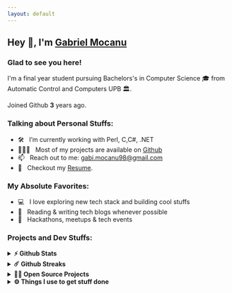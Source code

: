```yaml
---
layout: default
---
```

## Hey 👋, I'm [Gabriel Mocanu](https://github.com/gabrielmocanu/)

### Glad to see you here!

I'm a final year student pursuing Bachelors's in Computer Science 🎓 from Automatic Control and Computers UPB 🏛.

Joined Github **3** years ago.

### Talking about Personal Stuffs:

- 🛠 &nbsp; I’m currently working with Perl, C,C#, .NET <br/>
- 👨🏻‍💻 &nbsp; Most of my projects are available on [Github](https://github.com/gabrielmocanu)
- 📫 &nbsp; Reach out to me: gabi.mocanu98@gmail.com
- 📝 &nbsp; Checkout my [Resume](https://github.com/gabrielmocanu/gabrielmocanu/blob/master/resume.pdf).

### My Absolute Favorites:

- 💻 &nbsp; I love exploring new tech stack and building cool stuffs
- 📰 &nbsp; Reading & writing tech blogs whenever possible
- 🍕 &nbsp; Hackathons, meetups & tech events

### Projects and Dev Stuffs:

<details>	
  <summary><b>⚡ Github Stats</b></summary>

<img height="180em" src="https://github-readme-stats.vercel.app/api?username=gabrielmocanu&show_icons=true&hide_border=true&&count_private=true&include_all_commits=true" />
<img height="180em" src="https://github-readme-stats.vercel.app/api/top-langs/?username=gabrielmocanu&exclude_repo=KNN-Image-Classification&show_icons=true&hide_border=true&layout=compact&langs_count=8"/>
</details>

<details>	
  <summary><b>☄️ Github Streaks</b></summary>

<img height="180em" src="https://github-readme-streak-stats.herokuapp.com/?user=gabrielmocanu&hide_border=true" />
</details>

<details>
  <summary><b>🧑‍🚀 Open Source Projects</b></summary>

  <br />
  <table>
    <thead align="center">
        <td><b>💻 Projects</b></td>
        <td><b>🌟 Stars</b></td>
        <td><b>🍴 Forks</b></td>
        <td><b>🐛 Issues</b></td>
        <td><b>🔔 Pull Requests</b></td>
        <td><b>👨‍💻 Language</b></td>
    </thead>
    <tbody>
      <tr>
	      <td><a href="https://github.com/gabrielmocanu/Templates"><b>🚀 Templates</b></a></td>
        <td><img alt="Stars" src="https://img.shields.io/github/stars/gabrielmocanu/Templates?style=flat-square&labelColor=343b41"/></td>
        <td><img alt="Forks" src="https://img.shields.io/github/forks/gabrielmocanu/Templates?style=flat-square&labelColor=343b41"/></td>
        <td><img alt="Issues" src="https://img.shields.io/github/issues/gabrielmocanu/Templates?style=flat-square"/></td>
        <td><img alt="Pull Requests" src="https://img.shields.io/github/issues-pr/gabrielmocanu/Templates?style=flat-square"/></td>
        <td><img alt="Language" src="https://img.shields.io/github/languages/top/gabrielmocanu/Templates?style=flat-square"/></td>
      </tr>
      <tr>
	      <td><a href="https://github.com/hexcellents/sss-web"><b>💸 Web security</b></a></td>
        <td><img alt="Stars" src="https://img.shields.io/github/stars/hexcellents/sss-web?style=flat-square&labelColor=343b41"/></td>
        <td><img alt="Forks" src="https://img.shields.io/github/forks/hexcellents/sss-web?style=flat-square&labelColor=343b41"/></td>
        <td><img alt="Issues" src="https://img.shields.io/github/issues/hexcellents/sss-web?style=flat-square"/></td>
        <td><img alt="Pull Requests" src="https://img.shields.io/github/issues-pr/hexcellents/sss-web?style=flat-square"/></td>
        <td><img alt="Language" src="https://img.shields.io/github/languages/top/hexcellents/sss-web?label=javascript&style=flat-square"/></td>
      </tr>
      <tr>
	      <td><a href="https://github.com/systems-cs-pub-ro/iocla"><b>👨🏻‍💻 Assembly Course</b></a></td>
        <td><img alt="Stars" src="https://img.shields.io/github/stars/systems-cs-pub-ro/iocla?style=flat-square&labelColor=343b41"/></td>
        <td><img alt="Forks" src="https://img.shields.io/github/forks/systems-cs-pub-ro/iocla?style=flat-square&labelColor=343b41"/></td>
        <td><img alt="Issues" src="https://img.shields.io/github/issues/systems-cs-pub-ro/iocla?style=flat-square"/></td>
        <td><img alt="Pull Requests" src="https://img.shields.io/github/issues-pr/systems-cs-pub-ro/iocla?style=flat-square"/></td>
        <td><img alt="Language" src="https://img.shields.io/github/languages/top/systems-cs-pub-ro/iocla?style=flat-square"/></td> 
      </tr>
      <tr>
	      <td><a href="https://github.com/unikraft/unikraft"><b>🤓 Unikraft</b></a></td>
        <td><img alt="Stars" src="https://img.shields.io/github/stars/unikraft/unikraft?style=flat-square&labelColor=343b41"/></td>
        <td><img alt="Forks" src="https://img.shields.io/github/forks/unikraft/unikraft?style=flat-square&labelColor=343b41"/></td>
        <td><img alt="Issues" src="https://img.shields.io/github/issues/unikraft/unikraft?style=flat-square"/></td>
        <td><img alt="Pull Requests" src="https://img.shields.io/github/issues-pr/unikraft/unikraft?style=flat-square"/></td>
        <td><img alt="Language" src="https://img.shields.io/badge/markdown-100%25-blue?style=flat-square"/></td> 
      </tr>
    </tbody>
  </table>
  <br />
</details>
 
<details>	
  <br />
  <summary><b>⚙️ Things I use to get stuff done</b></summary>
  	<ul>
  	    <li><b>OS:</b> Ubuntu 20.10</li>
	      <li><b>Laptop: </b> Laptop ASUS S410UA-EB076 (i7)</li>
  	    <li><b>Browser: </b> Chrome Web Browser</li>
	      <li><b>Terminal: </b> ZSH: Oh My Zsh (PowerLevel10k)</li>
	      <li><b>Code Editor:</b> VSCode - The best editor out there.</li>
	      <li><b>To Stay Updated:</b> Dev.to, Medium, Linkedin.</li>
	    <br />
	</ul>	
</details>

<div align="center">

</div>

